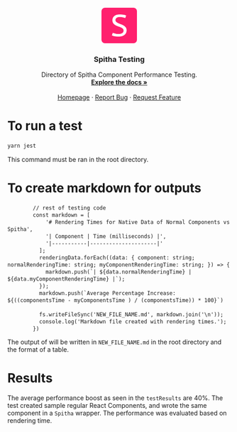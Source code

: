

<br />
<div align="center">
  <a href="https://spitha-frontend.vercel.app/">
    <img src="images/logo.png" alt="Logo" width="80" height="80">
  </a>

  <h3 align="center">Spitha Testing</h3>

  <p align="center">
    Directory of Spitha Component Performance Testing.
    <br />
    <a href="https://github.com/GEEGABYTE1/Spitha"><strong>Explore the docs »</strong></a>
    <br />
    <br />
    <a href="https://github.com/othneildrew/Best-README-Template">Homepage</a>
    ·
    <a href="https://github.com/GEEGABYTE1/Spitha/issues/new?labels=bug&template=bug-report---.md">Report Bug</a>
    ·
    <a href="https://github.com/GEEGABYTE1/Spitha/issues/new?labels=enhancement&template=feature-request---.md">Request Feature</a>
  </p>
</div>


# To run a test
```sh
yarn jest
```

This command must be ran in the root directory.

# To create markdown for outputs
```tsx
        // rest of testing code
        const markdown = [
            '# Rendering Times for Native Data of Normal Components vs Spitha',
            '| Component | Time (milliseconds) |',
            '|-----------|---------------------|'
          ];
          renderingData.forEach((data: { component: string; normalRenderingTime: string; myComponentRenderingTime: string; }) => {
            markdown.push(`| ${data.normalRenderingTime} | ${data.myComponentRenderingTime} |`);
          });
          markdown.push(`Average Percentage Increase: ${((componentsTime - myComponentsTime ) / (componentsTime)) * 100}`)
      
          fs.writeFileSync('NEW_FILE_NAME.md', markdown.join('\n'));
          console.log('Markdown file created with rendering times.');
        })
```

The output of will be written in `NEW_FILE_NAME.md` in the root directory and the format of a table.

# Results
The average performance boost as seen in the `testResults` are 40%. The test created sample regular React Components, and wrote the same component in a `Spitha` wrapper. The performance was evaluated based on rendering time.

